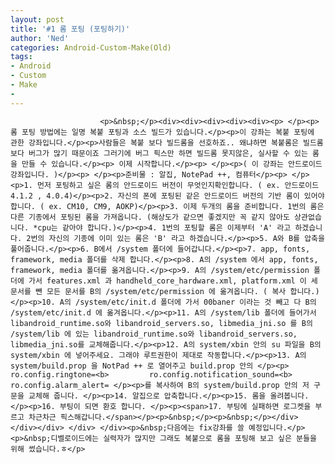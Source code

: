```yaml
---
layout: post
title: '#1 롬 포팅 (포팅하기)'
author: 'Ned'
categories: Android-Custom-Make(Old)
tags:
- Android
- Custom
- Make
-
---
```



<script> location.href='https://cafe.naver.com/develoid/218413' ; </script>


















						<p>&nbsp;</p><div><div><div><div><div><p> </p><p>롬 포팅 방법에는 일명 복붙 포팅과 소스 빌드가 있습니다.</p><p>이 강좌는 복붙 포팅에 관한 강좌입니다.</p><p>사람들은 복붙 보다 빌드롬을 선호하죠.. 왜냐하면 복붙롬은 빌드롬보다 버그가 많기 때문이죠 그러기에 버그 픽스만 하면 빌드롬 못지않은, 실사할 수 있는 롬을 만들 수 있습니다.</p><p> 이제 시작합니다.</p><p> </p><p>( 이 강좌는 안드로이드 강좌입니다. )</p><p> </p><p>준비물 : 알집, NotePad ++, 컴퓨터</p><p> </p><p>1. 먼저 포팅하고 싶은 롬의 안드로이드 버전이 무엇인지확인합니다. ( ex. 안드로이드 4.1.2 , 4.0.4)</p><p>2. 자신의 폰에 포팅된 같은 안드로이드 버전의 기반 롬이 있어야 합니다. ( ex. CM10, CM9, AOKP)</p><p>3. 이제 두개의 롬을 준비합니다. 1번의 롬은 다른 기종에서 포팅된 롬을 가져옵니다. (해상도가 같으면 좋겠지만 꼭 같지 않아도 상관없습니다. *cpu는 같아야 합니다.)</p><p>4. 1번의 포팅할 롬은 이제부터 'A' 라고 하겠습니다. 2번의 자신의 기종에 이미 있는 롬은 'B' 라고 하겠습니다.</p><p>5. A와 B를 압축을 풀어줍니다.</p><p>6. B에서 /system 폴더에 들어갑니다.</p><p>7. app, fonts, framework, media 폴더를 삭제 합니다.</p><p>8. A의 /system 에서 app, fonts, framework, media 폴더를 옮겨옵니다.</p><p>9. A의 /system/etc/permission 폴더에 가서 features.xml 과 handheld_core_hardware.xml, platform.xml 이 세 문서를 뺀 모든 문서를 B의 /system/etc/permission 에 옮겨옵니다. ( 복사 합니다.)</p><p>10. A의 /system/etc/init.d 폴더에 가서 00baner 이라는 것 빼고 다 B의 /system/etc/init.d 에 옮겨옵니다.</p><p>11. A의 /system/lib 폴더에 들어가서 libandroid_runtime.so와 libandroid_servers.so, libmedia_jni.so 를 B의 /system/lib 에 있는 libandroid_runtime.so와 libandroid_servers.so, libmedia_jni.so를 교체해줍니다.</p><p>12. A의 system/xbin 안의 su 파일을 B의 system/xbin 에 넣어주세요. 그래야 루트권한이 제대로 작동합니다.</p><p>13. A의 system/build.prop 을 NotPad ++ 로 열어주고 build.prop 안의 </p><p>         ro.config.ringtone=<b>         ro.config.notification_sound=<b>         ro.config.alarm_alert= </p><p>를 복사하여 B의 system/build.prop 안의 저 구문을 교체해 줍니다. </p><p>14. 알집으로 압축합니다.</p><p>15. 롬을 올려봅니다.</p><p>16. 부팅이 되면 환호 합니다. </p><p><span>17. 부팅에 실패하면 로그켓을 부르고 차근차근 픽스해갑니다.</span></p><p>&nbsp;</p><p>&nbsp;</p></div> </div></div> </div> </div><p>&nbsp;다음에는 fix강좌를 쓸 예정입니다.</p><p>&nbsp;디벨로이드에는 실력자가 많지만 그래도 복붙으로 롬을 포팅해 보고 싶은 분들을 위해 썼습니다.ㅎ</p>
